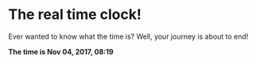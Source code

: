 # The real time clock!

Ever wanted to know what the time is? Well, your journey is about to end!

**The time is Nov 04, 2017, 08:19**